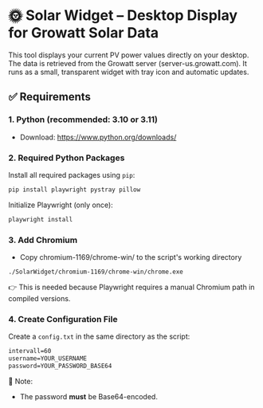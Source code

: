 # 🌞 Solar Widget – Desktop Display for Growatt Solar Data

This tool displays your current PV power values directly on your desktop. The data is retrieved from the Growatt server (server-us.growatt.com). It runs as a small, transparent widget with tray icon and automatic updates.

## ✅ Requirements

### 1. Python (recommended: 3.10 or 3.11)
- Download: https://www.python.org/downloads/

### 2. Required Python Packages
Install all required packages using `pip`:

```bash
pip install playwright pystray pillow
```

Initialize Playwright (only once):

```bash
playwright install
```

### 3. Add Chromium
- Copy chromium-1169/chrome-win/ to the script's working directory

```
./SolarWidget/chromium-1169/chrome-win/chrome.exe
```

👉 This is needed because Playwright requires a manual Chromium path in compiled versions.

### 4. Create Configuration File
Create a `config.txt` in the same directory as the script:

```txt
intervall=60
username=YOUR_USERNAME
password=YOUR_PASSWORD_BASE64
```

📌 Note:
- The password **must** be Base64-encoded.
